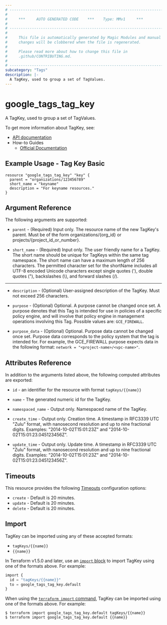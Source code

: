 ```yaml
---
# ----------------------------------------------------------------------------
#
#     ***     AUTO GENERATED CODE    ***    Type: MMv1     ***
#
# ----------------------------------------------------------------------------
#
#     This file is automatically generated by Magic Modules and manual
#     changes will be clobbered when the file is regenerated.
#
#     Please read more about how to change this file in
#     .github/CONTRIBUTING.md.
#
# ----------------------------------------------------------------------------
subcategory: "Tags"
description: |-
  A TagKey, used to group a set of TagValues.
---
```


# google_tags_tag_key

A TagKey, used to group a set of TagValues.


To get more information about TagKey, see:

* [API documentation](https://cloud.google.com/resource-manager/reference/rest/v3/tagKeys)
* How-to Guides
    * [Official Documentation](https://cloud.google.com/resource-manager/docs/tags/tags-creating-and-managing)

## Example Usage - Tag Key Basic


```hcl
resource "google_tags_tag_key" "key" {
  parent = "organizations/123456789"
  short_name = "keyname"
  description = "For keyname resources."
}
```

## Argument Reference

The following arguments are supported:


* `parent` -
  (Required)
  Input only. The resource name of the new TagKey's parent. Must be of the form organizations/{org_id} or projects/{project_id_or_number}.

* `short_name` -
  (Required)
  Input only. The user friendly name for a TagKey. The short name should be unique for TagKeys within the same tag namespace.
  The short name can have a maximum length of 256 characters. The permitted character set for the shortName includes all UTF-8 encoded Unicode characters except single quotes ('), double quotes ("), backslashes (\\), and forward slashes (/).


- - -


* `description` -
  (Optional)
  User-assigned description of the TagKey. Must not exceed 256 characters.

* `purpose` -
  (Optional)
  Optional. A purpose cannot be changed once set.
  A purpose denotes that this Tag is intended for use in policies of a specific policy engine, and will involve that policy engine in management operations involving this Tag.
  Possible values are: `GCE_FIREWALL`.

* `purpose_data` -
  (Optional)
  Optional. Purpose data cannot be changed once set.
  Purpose data corresponds to the policy system that the tag is intended for. For example, the GCE_FIREWALL purpose expects data in the following format: `network = "<project-name>/<vpc-name>"`.



## Attributes Reference

In addition to the arguments listed above, the following computed attributes are exported:

* `id` - an identifier for the resource with format `tagKeys/{{name}}`

* `name` -
  The generated numeric id for the TagKey.

* `namespaced_name` -
  Output only. Namespaced name of the TagKey.

* `create_time` -
  Output only. Creation time.
  A timestamp in RFC3339 UTC "Zulu" format, with nanosecond resolution and up to nine fractional digits. Examples: "2014-10-02T15:01:23Z" and "2014-10-02T15:01:23.045123456Z".

* `update_time` -
  Output only. Update time.
  A timestamp in RFC3339 UTC "Zulu" format, with nanosecond resolution and up to nine fractional digits. Examples: "2014-10-02T15:01:23Z" and "2014-10-02T15:01:23.045123456Z".


## Timeouts

This resource provides the following
[Timeouts](https://developer.hashicorp.com/terraform/plugin/sdkv2/resources/retries-and-customizable-timeouts) configuration options:

- `create` - Default is 20 minutes.
- `update` - Default is 20 minutes.
- `delete` - Default is 20 minutes.

## Import


TagKey can be imported using any of these accepted formats:

* `tagKeys/{{name}}`
* `{{name}}`


In Terraform v1.5.0 and later, use an [`import` block](https://developer.hashicorp.com/terraform/language/import) to import TagKey using one of the formats above. For example:

```tf
import {
  id = "tagKeys/{{name}}"
  to = google_tags_tag_key.default
}
```

When using the [`terraform import` command](https://developer.hashicorp.com/terraform/cli/commands/import), TagKey can be imported using one of the formats above. For example:

```
$ terraform import google_tags_tag_key.default tagKeys/{{name}}
$ terraform import google_tags_tag_key.default {{name}}
```
